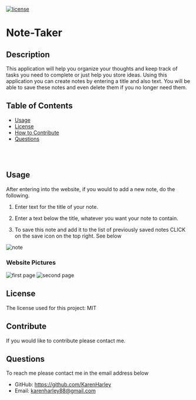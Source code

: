 [![license](https://img.shields.io/github/license/DAVFoundation/captain-n3m0.svg?style=flat-square)](https://github.com/DAVFoundation/captain-n3m0/blob/master/LICENSE)

# Note-Taker

## Description

This application will help you organize your thoughts and keep track of tasks you need to complete or just help you store ideas. Using this application you can create notes by entering a title and also text. You will be able to save these notes and even delete them if you no longer need them.

## Table of Contents

- [Usage](#usage)
- [License](#license)
- [How to Contribute](#contribute)
- [Questions](#questions)

<br/>
<br/>
  
  ## Usage
After entering into the website, if you would to add a new note, do the following.

1. Enter text for the title of your note.

2. Enter a text below the title, whatever you want your note to contain.

3. To save this note and add it to the list of previously saved notes CLICK on the save icon on the top right. See below

![note](../pics/note.png)

### Website Pictures
![first page](../pics/first-page.png)
![second page](../pics/website.png)

## License

The license used for this project: MIT

## Contribute

If you would like to contribute please contact me.

## Questions

To reach me please contact me in the email address below

- GitHub: https://github.com/KarenHarley
- Email: karenharley88@gmail.com
